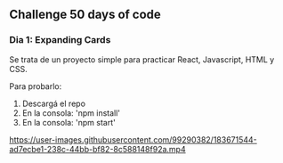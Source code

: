 ## Challenge 50 days of code
### Dia 1: Expanding Cards

Se trata de un proyecto simple para practicar React, Javascript, HTML y CSS.

Para probarlo:
1. Descargá el repo
2. En la consola: 'npm install'
3. En la consola: 'npm start'



https://user-images.githubusercontent.com/99290382/183671544-ad7ecbe1-238c-44bb-bf82-8c588148f92a.mp4

